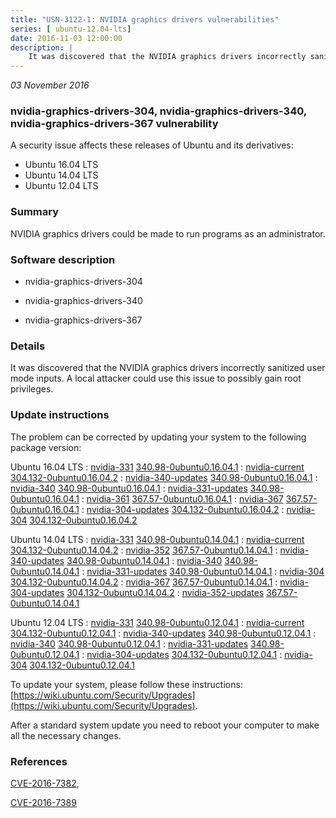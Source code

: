 ```yaml
---
title: "USN-3122-1: NVIDIA graphics drivers vulnerabilities"
series: [ ubuntu-12.04-lts]
date: 2016-11-03 12:00:00
description: |
    It was discovered that the NVIDIA graphics drivers incorrectly sanitized user mode inputs. A local attacker could use this issue to possibly gain root privileges. 
--- 
```

 
 

*03 November 2016*

### nvidia-graphics-drivers-304, nvidia-graphics-drivers-340, nvidia-graphics-drivers-367 vulnerability

A security issue affects these releases of Ubuntu and its derivatives:

* Ubuntu 16.04 LTS
* Ubuntu 14.04 LTS
* Ubuntu 12.04 LTS

### Summary

NVIDIA graphics drivers could be made to run programs as an administrator. 

### Software description

* nvidia-graphics-drivers-304 

* nvidia-graphics-drivers-340 

* nvidia-graphics-drivers-367 

### Details

It was discovered that the NVIDIA graphics drivers incorrectly sanitized user mode inputs. A local attacker could use this issue to possibly gain root privileges. 

### Update instructions

The problem can be corrected by updating your system to the following package version:

Ubuntu 16.04 LTS
 : [nvidia-331](https://launchpad.net/ubuntu/+source/nvidia-graphics-drivers-340) <span> [340.98-0ubuntu0.16.04.1](https://launchpad.net/ubuntu/+source/nvidia-graphics-drivers-340/340.98-0ubuntu0.16.04.1) </span> 
 : [nvidia-current](https://launchpad.net/ubuntu/+source/nvidia-graphics-drivers-304) <span> [304.132-0ubuntu0.16.04.2](https://launchpad.net/ubuntu/+source/nvidia-graphics-drivers-304/304.132-0ubuntu0.16.04.2) </span> 
 : [nvidia-340-updates](https://launchpad.net/ubuntu/+source/nvidia-graphics-drivers-340) <span> [340.98-0ubuntu0.16.04.1](https://launchpad.net/ubuntu/+source/nvidia-graphics-drivers-340/340.98-0ubuntu0.16.04.1) </span> 
 : [nvidia-340](https://launchpad.net/ubuntu/+source/nvidia-graphics-drivers-340) <span> [340.98-0ubuntu0.16.04.1](https://launchpad.net/ubuntu/+source/nvidia-graphics-drivers-340/340.98-0ubuntu0.16.04.1) </span> 
 : [nvidia-331-updates](https://launchpad.net/ubuntu/+source/nvidia-graphics-drivers-340) <span> [340.98-0ubuntu0.16.04.1](https://launchpad.net/ubuntu/+source/nvidia-graphics-drivers-340/340.98-0ubuntu0.16.04.1) </span> 
 : [nvidia-361](https://launchpad.net/ubuntu/+source/nvidia-graphics-drivers-367) <span> [367.57-0ubuntu0.16.04.1](https://launchpad.net/ubuntu/+source/nvidia-graphics-drivers-367/367.57-0ubuntu0.16.04.1) </span> 
 : [nvidia-367](https://launchpad.net/ubuntu/+source/nvidia-graphics-drivers-367) <span> [367.57-0ubuntu0.16.04.1](https://launchpad.net/ubuntu/+source/nvidia-graphics-drivers-367/367.57-0ubuntu0.16.04.1) </span> 
 : [nvidia-304-updates](https://launchpad.net/ubuntu/+source/nvidia-graphics-drivers-304) <span> [304.132-0ubuntu0.16.04.2](https://launchpad.net/ubuntu/+source/nvidia-graphics-drivers-304/304.132-0ubuntu0.16.04.2) </span> 
 : [nvidia-304](https://launchpad.net/ubuntu/+source/nvidia-graphics-drivers-304) <span> [304.132-0ubuntu0.16.04.2](https://launchpad.net/ubuntu/+source/nvidia-graphics-drivers-304/304.132-0ubuntu0.16.04.2) </span> 

Ubuntu 14.04 LTS
 : [nvidia-331](https://launchpad.net/ubuntu/+source/nvidia-graphics-drivers-340) <span> [340.98-0ubuntu0.14.04.1](https://launchpad.net/ubuntu/+source/nvidia-graphics-drivers-340/340.98-0ubuntu0.14.04.1) </span> 
 : [nvidia-current](https://launchpad.net/ubuntu/+source/nvidia-graphics-drivers-304) <span> [304.132-0ubuntu0.14.04.2](https://launchpad.net/ubuntu/+source/nvidia-graphics-drivers-304/304.132-0ubuntu0.14.04.2) </span> 
 : [nvidia-352](https://launchpad.net/ubuntu/+source/nvidia-graphics-drivers-367) <span> [367.57-0ubuntu0.14.04.1](https://launchpad.net/ubuntu/+source/nvidia-graphics-drivers-367/367.57-0ubuntu0.14.04.1) </span> 
 : [nvidia-340-updates](https://launchpad.net/ubuntu/+source/nvidia-graphics-drivers-340) <span> [340.98-0ubuntu0.14.04.1](https://launchpad.net/ubuntu/+source/nvidia-graphics-drivers-340/340.98-0ubuntu0.14.04.1) </span> 
 : [nvidia-340](https://launchpad.net/ubuntu/+source/nvidia-graphics-drivers-340) <span> [340.98-0ubuntu0.14.04.1](https://launchpad.net/ubuntu/+source/nvidia-graphics-drivers-340/340.98-0ubuntu0.14.04.1) </span> 
 : [nvidia-331-updates](https://launchpad.net/ubuntu/+source/nvidia-graphics-drivers-340) <span> [340.98-0ubuntu0.14.04.1](https://launchpad.net/ubuntu/+source/nvidia-graphics-drivers-340/340.98-0ubuntu0.14.04.1) </span> 
 : [nvidia-304](https://launchpad.net/ubuntu/+source/nvidia-graphics-drivers-304) <span> [304.132-0ubuntu0.14.04.2](https://launchpad.net/ubuntu/+source/nvidia-graphics-drivers-304/304.132-0ubuntu0.14.04.2) </span> 
 : [nvidia-367](https://launchpad.net/ubuntu/+source/nvidia-graphics-drivers-367) <span> [367.57-0ubuntu0.14.04.1](https://launchpad.net/ubuntu/+source/nvidia-graphics-drivers-367/367.57-0ubuntu0.14.04.1) </span> 
 : [nvidia-304-updates](https://launchpad.net/ubuntu/+source/nvidia-graphics-drivers-304) <span> [304.132-0ubuntu0.14.04.2](https://launchpad.net/ubuntu/+source/nvidia-graphics-drivers-304/304.132-0ubuntu0.14.04.2) </span> 
 : [nvidia-352-updates](https://launchpad.net/ubuntu/+source/nvidia-graphics-drivers-367) <span> [367.57-0ubuntu0.14.04.1](https://launchpad.net/ubuntu/+source/nvidia-graphics-drivers-367/367.57-0ubuntu0.14.04.1) </span> 

Ubuntu 12.04 LTS
 : [nvidia-331](https://launchpad.net/ubuntu/+source/nvidia-graphics-drivers-340) <span> [340.98-0ubuntu0.12.04.1](https://launchpad.net/ubuntu/+source/nvidia-graphics-drivers-340/340.98-0ubuntu0.12.04.1) </span> 
 : [nvidia-current](https://launchpad.net/ubuntu/+source/nvidia-graphics-drivers-304) <span> [304.132-0ubuntu0.12.04.1](https://launchpad.net/ubuntu/+source/nvidia-graphics-drivers-304/304.132-0ubuntu0.12.04.1) </span> 
 : [nvidia-340-updates](https://launchpad.net/ubuntu/+source/nvidia-graphics-drivers-340) <span> [340.98-0ubuntu0.12.04.1](https://launchpad.net/ubuntu/+source/nvidia-graphics-drivers-340/340.98-0ubuntu0.12.04.1) </span> 
 : [nvidia-340](https://launchpad.net/ubuntu/+source/nvidia-graphics-drivers-340) <span> [340.98-0ubuntu0.12.04.1](https://launchpad.net/ubuntu/+source/nvidia-graphics-drivers-340/340.98-0ubuntu0.12.04.1) </span> 
 : [nvidia-331-updates](https://launchpad.net/ubuntu/+source/nvidia-graphics-drivers-340) <span> [340.98-0ubuntu0.12.04.1](https://launchpad.net/ubuntu/+source/nvidia-graphics-drivers-340/340.98-0ubuntu0.12.04.1) </span> 
 : [nvidia-304-updates](https://launchpad.net/ubuntu/+source/nvidia-graphics-drivers-304) <span> [304.132-0ubuntu0.12.04.1](https://launchpad.net/ubuntu/+source/nvidia-graphics-drivers-304/304.132-0ubuntu0.12.04.1) </span> 
 : [nvidia-304](https://launchpad.net/ubuntu/+source/nvidia-graphics-drivers-304) <span> [304.132-0ubuntu0.12.04.1](https://launchpad.net/ubuntu/+source/nvidia-graphics-drivers-304/304.132-0ubuntu0.12.04.1) </span> 

To update your system, please follow these instructions: [https://wiki.ubuntu.com/Security/Upgrades](https://wiki.ubuntu.com/Security/Upgrades).

After a standard system update you need to reboot your computer to make all the necessary changes. 

### References

 
 [CVE-2016-7382](http://people.ubuntu.com/~ubuntu-security/cve/CVE-2016-7382), 

 [CVE-2016-7389](http://people.ubuntu.com/~ubuntu-security/cve/CVE-2016-7389)
 

